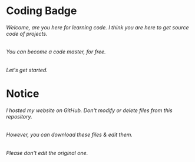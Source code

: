 # Coding Badge
###### Welcome, are you here for learning code. I think you are here to get source code of projects.
###### You can become a code master, for free.
###### Let's get started.
# Notice
###### I hosted my website on GitHub. Don't modify or delete files from this repository.
###### However, you can download these files & edit them.
###### Please don't edit the original one.

